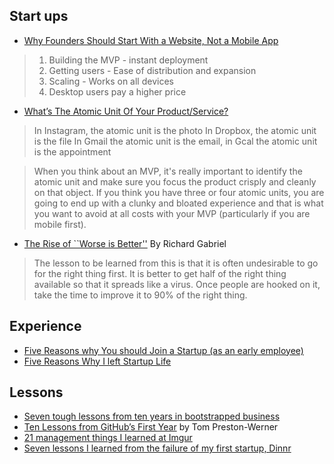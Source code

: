 
## Start ups
* [Why Founders Should Start With a Website, Not a Mobile App](https://www.atrium.co/blog/founders-should-build-website-not-mobile-app/)
> 1. Building the MVP - instant deployment 
> 2. Getting users - Ease of distribution and expansion 
> 3. Scaling - Works on all devices 
> 4. Desktop users pay a higher price


* [What’s The Atomic Unit Of Your Product/Service?](https://avc.com/2012/08/feature-friday-whats-the-atomic-unit-of-your-productservice/)

> In Instagram, the atomic unit is the photo
> In Dropbox, the atomic unit is the file
> In Gmail the atomic unit is the email, in Gcal the atomic unit is the appointment

> When you think about an MVP, it's really important to identify the atomic unit and make sure you focus the product crisply and cleanly on that object. If you think you have three or four atomic units, you are going to end up with a clunky and bloated experience and that is what you want to avoid at all costs with your MVP (particularly if you are mobile first).

* [The Rise of ``Worse is Better''](https://www.jwz.org/doc/worse-is-better.html) By Richard Gabriel

>  The lesson to be learned from this is that it is often undesirable to go for the right thing first. It is better to get half of the right thing available so that it spreads like a virus. Once people are hooked on it, take the time to improve it to 90% of the right thing. 

## Experience

* [Five Reasons why You should Join a Startup (as an early employee)](https://georgestocker.com/2017/01/09/five-reasons-why-you-should-join-a-startup-as-an-early-employee/)
* [Five Reasons Why I left Startup Life](https://georgestocker.com/2017/01/05/five-reasons-why-i-left-startup-life/)

## Lessons
* [Seven tough lessons from ten years in bootstrapped business](https://likewise.am/2018/12/01/seven-tough-lessons-from-ten-years-in-bootstrapped-business/)
* [Ten Lessons from GitHub’s First Year](http://tom.preston-werner.com/2011/03/29/ten-lessons-from-githubs-first-year.html) by Tom Preston-Werner
* [21 management things I learned at Imgur](https://medium.com/@gerstenzang/21-management-things-i-learned-at-imgur-7abb72bdf8bf)
* [Seven lessons I learned from the failure of my first startup, Dinnr](https://medium.com/indian-thoughts/seven-lessons-i-learned-from-the-failure-of-my-first-startup-dinnr-c166d1cfb8b8)
